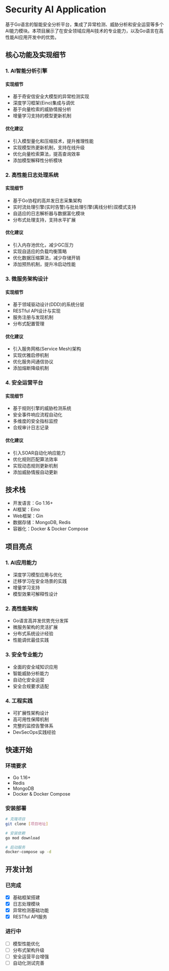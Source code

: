 # Security AI Application

基于Go语言的智能安全分析平台，集成了异常检测、威胁分析和安全运营等多个AI能力模块。本项目展示了在安全领域应用AI技术的专业能力，以及Go语言在高性能AI应用开发中的优势。

## 核心功能及实现细节

### 1. AI智能分析引擎

#### 实现细节
- 基于奇安信安全大模型的异常检测实现
- 深度学习框架(Eino)集成与调优
- 基于向量检索的威胁情报分析
- 增量学习支持的模型更新机制

#### 优化建议
- 引入模型量化和压缩技术，提升推理性能
- 实现模型热更新机制，支持在线升级
- 优化向量检索算法，提高查询效率
- 添加模型解释性分析模块

### 2. 高性能日志处理系统

#### 实现细节
- 基于Go协程的高并发日志采集架构
- 实时流处理引擎(实时告警)与批处理引擎(离线分析)双模式支持
- 自适应的日志解析器与数据富化模块
- 分布式处理支持，支持水平扩展

#### 优化建议
- 引入内存池优化，减少GC压力
- 实现自适应的负载均衡策略
- 优化数据压缩算法，减少存储开销
- 添加预热机制，提升冷启动性能

### 3. 微服务架构设计

#### 实现细节
- 基于领域驱动设计(DDD)的系统分层
- RESTful API设计与实现
- 服务注册与发现机制
- 分布式配置管理

#### 优化建议
- 引入服务网格(Service Mesh)架构
- 实现优雅启停机制
- 优化服务间通信协议
- 添加熔断降级机制

### 4. 安全运营平台

#### 实现细节
- 基于规则引擎的威胁检测系统
- 安全事件响应流程自动化
- 多维度的安全指标监控
- 合规审计日志记录

#### 优化建议
- 引入SOAR自动化响应能力
- 优化规则匹配算法效率
- 实现动态规则更新机制
- 添加威胁情报自动更新

## 技术栈

- 开发语言：Go 1.16+
- AI框架：Eino
- Web框架：Gin
- 数据存储：MongoDB, Redis
- 容器化：Docker & Docker Compose

## 项目亮点

### 1. AI应用能力
- 深度学习模型应用与优化
- 迁移学习在安全场景的实践
- 增量学习支持
- 模型效果可解释性设计

### 2. 高性能架构
- Go语言高并发优势充分发挥
- 微服务架构的灵活扩展
- 分布式系统设计经验
- 性能调优最佳实践

### 3. 安全专业能力
- 全面的安全域知识应用
- 智能威胁分析能力
- 自动化安全运营
- 安全合规要求适配

### 4. 工程实践
- 可扩展性架构设计
- 高可用性保障机制
- 完整的监控告警体系
- DevSecOps实践经验

## 快速开始

### 环境要求

- Go 1.16+
- Redis
- MongoDB
- Docker & Docker Compose

### 安装部署

```bash
# 克隆项目
git clone [项目地址]

# 安装依赖
go mod download

# 启动服务
docker-compose up -d
```

## 开发计划

### 已完成
- [x] 基础框架搭建
- [x] 日志处理模块
- [x] 异常检测基础功能
- [x] RESTful API服务

### 进行中
- [ ] 模型性能优化
- [ ] 分布式架构升级
- [ ] 安全运营平台增强
- [ ] 自动化测试完善